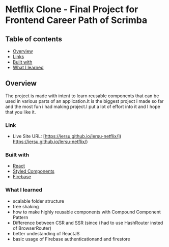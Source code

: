 # Netflix Clone - Final Project for Frontend Career Path of Scrimba

## Table of contents

- [Overview](#overview)
- [Links](#links)
- [Built with](#built-with)
- [What I learned](#what-i-learned)


## Overview

The project is made with intent to learn reusable components that can be used in various parts of an application.It is the biggest project i made so far and the most fun i had making project.I put a lot of effort into it and I hope that you like it.

### Link

- Live Site URL: [https://iersu.github.io/lersu-netflix/]( https://iersu.github.io/lersu-netflix/)

### Built with

- [React](https://reactjs.org/) 
- [Styled Components](https://styled-components.com/)
- [Firebase](https://firebase.google.com/)

### What I learned

- scalable folder structure
- tree shaking
- how to make highly reusable components with Compound Component Pattern 
- Difference between CSR and SSR (since i had to use HashRouter insted of BrowserRouter)
- better undestanding of ReactJS
- basic usage of Firebase authenticationand and firestore

